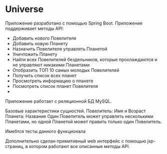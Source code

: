 # Universe

Приложение разработано с помощью Spring Boot.
Приложение поддерживает методы API:
- Добавить нового Повелителя
- Добавить новую Планету
- Назначить Повелителя управлять Планетой
- Уничтожить Планету
- Найти всех Повелителей бездельников, которые прохлаждаются и не управляют никакими Планетами
- Отобразить ТОП 10 самых молодых Повелителей
- Получить список всех планет
- Просмотреть информацию о планете
- Посмотреть список планет Повелителя
- 
Приложение работает с реляционной БД MySQL. 

Базовые характеристики сущностей.
Повелитель: Имя и Возраст
Планета: Название
Один Повелитель может управлять несколькими Планетами, но одной Планетой может править только один Повелитель.

Имебтся тесты данного функционала

Дополнительно сделан примитивный web интерфейс с помощью jsp-cтраниц, в котором работают все описанные методы API.


